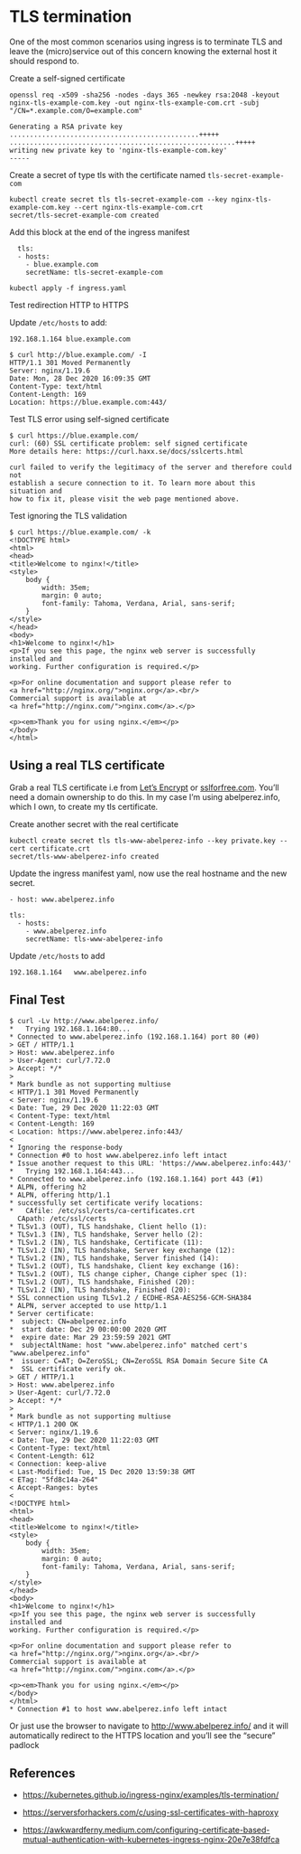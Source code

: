 # TLS termination

One of the most common scenarios using ingress is to terminate TLS and leave the (micro)service out of this concern knowing the external host it should respond to.

Create a self-signed certificate 

```shell
openssl req -x509 -sha256 -nodes -days 365 -newkey rsa:2048 -keyout nginx-tls-example-com.key -out nginx-tls-example-com.crt -subj "/CN=*.example.com/O=example.com"

Generating a RSA private key
...............................................+++++
........................................................+++++
writing new private key to 'nginx-tls-example-com.key'
-----
```

Create a secret of type tls with the certificate named `tls-secret-example-com`

```shell
kubectl create secret tls tls-secret-example-com --key nginx-tls-example-com.key --cert nginx-tls-example-com.crt 
secret/tls-secret-example-com created
```

Add this block at the end of the ingress manifest
```
  tls:
  - hosts:
    - blue.example.com
    secretName: tls-secret-example-com
```

```shell
kubectl apply -f ingress.yaml
```

Test redirection HTTP to HTTPS

Update `/etc/hosts` to add:

```
192.168.1.164 blue.example.com
```

```shell
$ curl http://blue.example.com/ -I
HTTP/1.1 301 Moved Permanently
Server: nginx/1.19.6
Date: Mon, 28 Dec 2020 16:09:35 GMT
Content-Type: text/html
Content-Length: 169
Location: https://blue.example.com:443/
```

Test TLS error using self-signed certificate

```shell
$ curl https://blue.example.com/ 
curl: (60) SSL certificate problem: self signed certificate
More details here: https://curl.haxx.se/docs/sslcerts.html

curl failed to verify the legitimacy of the server and therefore could not
establish a secure connection to it. To learn more about this situation and
how to fix it, please visit the web page mentioned above.
```

Test ignoring the TLS validation

```shell
$ curl https://blue.example.com/ -k
<!DOCTYPE html>
<html>
<head>
<title>Welcome to nginx!</title>
<style>
    body {
        width: 35em;
        margin: 0 auto;
        font-family: Tahoma, Verdana, Arial, sans-serif;
    }
</style>
</head>
<body>
<h1>Welcome to nginx!</h1>
<p>If you see this page, the nginx web server is successfully installed and
working. Further configuration is required.</p>

<p>For online documentation and support please refer to
<a href="http://nginx.org/">nginx.org</a>.<br/>
Commercial support is available at
<a href="http://nginx.com/">nginx.com</a>.</p>

<p><em>Thank you for using nginx.</em></p>
</body>
</html>
```

## Using a real TLS certificate

Grab a real TLS certificate i.e from [Let’s Encrypt](https://letsencrypt.org/) or [sslforfree.com](https://www.sslforfree.com/). You’ll need a domain ownership to do this. In my case I’m using abelperez.info, which I own, to create my tls certificate.

Create another secret with the real certificate 

```shell
kubectl create secret tls tls-www-abelperez-info --key private.key --cert certificate.crt 
secret/tls-www-abelperez-info created
```

Update the ingress manifest yaml, now use the real hostname and the new secret.

```shell
- host: www.abelperez.info
```

```shell
tls:
  - hosts:
    - www.abelperez.info
    secretName: tls-www-abelperez-info
```

Update `/etc/hosts` to add
```
192.168.1.164	www.abelperez.info
```

## Final Test

```shell
$ curl -Lv http://www.abelperez.info/
*   Trying 192.168.1.164:80...
* Connected to www.abelperez.info (192.168.1.164) port 80 (#0)
> GET / HTTP/1.1
> Host: www.abelperez.info
> User-Agent: curl/7.72.0
> Accept: */*
> 
* Mark bundle as not supporting multiuse
< HTTP/1.1 301 Moved Permanently
< Server: nginx/1.19.6
< Date: Tue, 29 Dec 2020 11:22:03 GMT
< Content-Type: text/html
< Content-Length: 169
< Location: https://www.abelperez.info:443/
< 
* Ignoring the response-body
* Connection #0 to host www.abelperez.info left intact
* Issue another request to this URL: 'https://www.abelperez.info:443/'
*   Trying 192.168.1.164:443...
* Connected to www.abelperez.info (192.168.1.164) port 443 (#1)
* ALPN, offering h2
* ALPN, offering http/1.1
* successfully set certificate verify locations:
*   CAfile: /etc/ssl/certs/ca-certificates.crt
  CApath: /etc/ssl/certs
* TLSv1.3 (OUT), TLS handshake, Client hello (1):
* TLSv1.3 (IN), TLS handshake, Server hello (2):
* TLSv1.2 (IN), TLS handshake, Certificate (11):
* TLSv1.2 (IN), TLS handshake, Server key exchange (12):
* TLSv1.2 (IN), TLS handshake, Server finished (14):
* TLSv1.2 (OUT), TLS handshake, Client key exchange (16):
* TLSv1.2 (OUT), TLS change cipher, Change cipher spec (1):
* TLSv1.2 (OUT), TLS handshake, Finished (20):
* TLSv1.2 (IN), TLS handshake, Finished (20):
* SSL connection using TLSv1.2 / ECDHE-RSA-AES256-GCM-SHA384
* ALPN, server accepted to use http/1.1
* Server certificate:
*  subject: CN=abelperez.info
*  start date: Dec 29 00:00:00 2020 GMT
*  expire date: Mar 29 23:59:59 2021 GMT
*  subjectAltName: host "www.abelperez.info" matched cert's "www.abelperez.info"
*  issuer: C=AT; O=ZeroSSL; CN=ZeroSSL RSA Domain Secure Site CA
*  SSL certificate verify ok.
> GET / HTTP/1.1
> Host: www.abelperez.info
> User-Agent: curl/7.72.0
> Accept: */*
> 
* Mark bundle as not supporting multiuse
< HTTP/1.1 200 OK
< Server: nginx/1.19.6
< Date: Tue, 29 Dec 2020 11:22:03 GMT
< Content-Type: text/html
< Content-Length: 612
< Connection: keep-alive
< Last-Modified: Tue, 15 Dec 2020 13:59:38 GMT
< ETag: "5fd8c14a-264"
< Accept-Ranges: bytes
< 
<!DOCTYPE html>
<html>
<head>
<title>Welcome to nginx!</title>
<style>
    body {
        width: 35em;
        margin: 0 auto;
        font-family: Tahoma, Verdana, Arial, sans-serif;
    }
</style>
</head>
<body>
<h1>Welcome to nginx!</h1>
<p>If you see this page, the nginx web server is successfully installed and
working. Further configuration is required.</p>

<p>For online documentation and support please refer to
<a href="http://nginx.org/">nginx.org</a>.<br/>
Commercial support is available at
<a href="http://nginx.com/">nginx.com</a>.</p>

<p><em>Thank you for using nginx.</em></p>
</body>
</html>
* Connection #1 to host www.abelperez.info left intact
```

Or just use the browser to navigate to http://www.abelperez.info/ and it will automatically redirect to the HTTPS location and you’ll see the “secure” padlock

## References

* https://kubernetes.github.io/ingress-nginx/examples/tls-termination/

* https://serversforhackers.com/c/using-ssl-certificates-with-haproxy

* https://awkwardferny.medium.com/configuring-certificate-based-mutual-authentication-with-kubernetes-ingress-nginx-20e7e38fdfca
